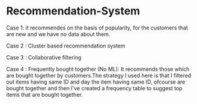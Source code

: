 # Recommendation-System
Case 1: it recommendes on the basis of popularity, for the customers that are new and we have no data about them. 

Case 2 : Cluster based recommendation system

Case 3 : Collaborative filtering

Case 4 : Frequently bought together (No ML): It recommends those which are bought together by customers.The strategy I used here is that I filtered out items having same ID and day the item having same ID, ofcourse are bought together and then I've created a frequency table to suggest top items that are bought together.
